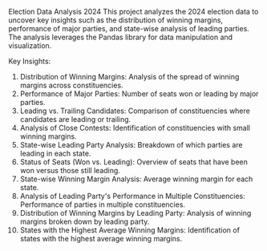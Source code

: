 Election Data Analysis 2024
This project analyzes the 2024 election data to uncover key insights such as the distribution of winning margins, performance of major parties, and state-wise analysis of leading parties. The analysis leverages the Pandas library for data manipulation and visualization.

Key Insights:
1. Distribution of Winning Margins: Analysis of the spread of winning margins across constituencies.
2. Performance of Major Parties: Number of seats won or leading by major parties.
3. Leading vs. Trailing Candidates: Comparison of constituencies where candidates are leading or trailing.
4. Analysis of Close Contests: Identification of constituencies with small winning margins.
5. State-wise Leading Party Analysis: Breakdown of which parties are leading in each state.
6. Status of Seats (Won vs. Leading): Overview of seats that have been won versus those still leading.
7. State-wise Winning Margin Analysis: Average winning margin for each state.
8. Analysis of Leading Party's Performance in Multiple Constituencies: Performance of parties in multiple constituencies.
9. Distribution of Winning Margins by Leading Party: Analysis of winning margins broken down by leading party.
10. States with the Highest Average Winning Margins: Identification of states with the highest average winning margins.
